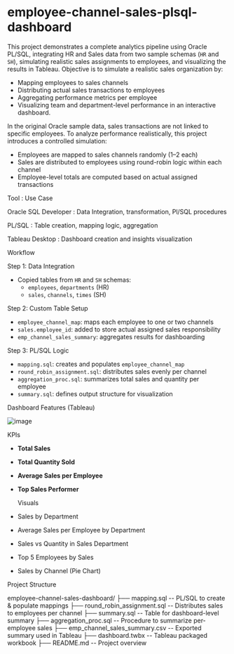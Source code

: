 # employee-channel-sales-plsql-dashboard
This project demonstrates a complete analytics pipeline using Oracle PL/SQL, integrating HR and Sales data from two sample schemas (`HR` and `SH`), simulating realistic sales assignments to employees, and visualizing the results in Tableau.
Objective is to simulate a realistic sales organization by:
- Mapping employees to sales channels
- Distributing actual sales transactions to employees
- Aggregating performance metrics per employee
- Visualizing team and department-level performance in an interactive dashboard.
  
  
In the original Oracle sample data, sales transactions are not linked to specific employees. To analyze performance realistically, this project introduces a controlled simulation:
- Employees are mapped to sales channels randomly (1–2 each)
- Sales are distributed to employees using  round-robin logic within each channel
- Employee-level totals are computed based on  actual assigned transactions

Tool              :                   	Use Case

Oracle SQL Developer	: Data Integration, transformation, Pl/SQL procedures

PL/SQL	: Table creation, mapping logic, aggregation

Tableau Desktop	: Dashboard creation and insights visualization

Workflow

Step 1: Data Integration
- Copied tables from `HR` and `SH` schemas:
  - `employees`, `departments` (HR)
  - `sales`, `channels`, `times` (SH)

Step 2: Custom Table Setup
- `employee_channel_map`: maps each employee to one or two channels
- `sales.employee_id`: added to store actual assigned sales responsibility
- `emp_channel_sales_summary`: aggregates results for dashboarding

Step 3: PL/SQL Logic
- `mapping.sql`: creates and populates `employee_channel_map`
- `round_robin_assignment.sql`: distributes sales evenly per channel
- `aggregation_proc.sql`: summarizes total sales and quantity per employee
- `summary.sql`: defines output structure for visualization

Dashboard Features (Tableau)

![image](https://github.com/user-attachments/assets/ab4880db-bd06-46c6-8dd7-536442102e9e)

KPIs
- **Total Sales**
- **Total Quantity Sold**
- **Average Sales per Employee**
- **Top Sales Performer**

  Visuals
-  Sales by Department
- Average Sales per Employee by Department
- Sales vs Quantity in Sales Department
- Top 5 Employees by Sales
-  Sales by Channel (Pie Chart)

Project Structure

employee-channel-sales-dashboard/
├── mapping.sql -- PL/SQL to create & populate mappings
├── round_robin_assignment.sql -- Distributes sales to employees per channel
├── summary.sql -- Table for dashboard-level summary
├── aggregation_proc.sql -- Procedure to summarize per-employee sales
├── emp_channel_sales_summary.csv -- Exported summary used in Tableau
├── dashboard.twbx -- Tableau packaged workbook
├── README.md -- Project overview

